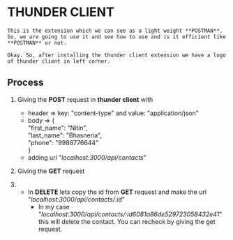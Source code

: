 # THUNDER CLIENT
    This is the extension which we can see as a light weight **POSTMAN**. So, we are going to use it and see how to use and is it efficient like **POSTMAN** or not. 

    Okay. So, after installing the thunder client extension we have a logo of thunder client in left corner. 

## Process
1. Giving the **POST** request in **thunder client** with 
      - header => key: "content-type" and value: "application/json"
      - body =>
          {\
            "first_name": "Nitin",\
            "last_name": "Bhasneria",\
            "phone": "9988776644"\
          }
      - adding url "*localhost:3000/api/contacts*"

    
2. Giving the **GET** request


3. - In **DELETE** lets copy the id from **GET** request and make the url "*localhost:3000/api/contacts/:id*"
      - In my case "*localhost:3000/api/contacts/:id6081a86de529723058432e41*"  this will delete the contact. You can recheck by giving the get request.
    